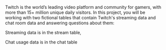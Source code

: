 Twitch is the world’s leading video platform and community for gamers, with more than 15+ million unique daily visitors. 
In this project, you will be working with two fictional tables that contain Twitch's streaming data and chat room data and answering questions about them:

Streaming data is in the stream table,

Chat usage data is in the chat table
